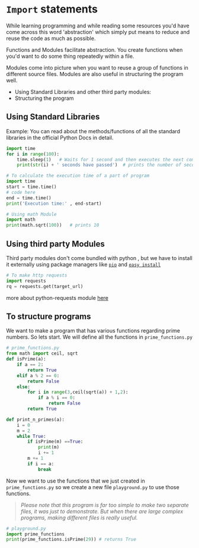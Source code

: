 # `Import` statements
While learning programming and while reading some resources you'd have come across this word 'abstraction' which simply put means to reduce and reuse the code as much as possible.

Functions and Modules facilitate abstraction. You create functions when you'd want to do some thing repeatedly within a file.

Modules come into picture when you want to reuse a group of functions in different source files. Modules are also useful in structuring the program well.

* Using Standard Libraries and other third party modules:
* Structuring the program

## Using Standard Libraries
Example:
You can read about the methods/functions of all the standard libraries in the official Python Docs in detail.

```python
import time
for i in range(100):
    time.sleep(1)   # Waits for 1 second and then executes the next command
    print(str(i) + ' seconds have passed')  # prints the number of seconds passed after the program was started
```

```python
# To calculate the execution time of a part of program
import time
start = time.time()
# code here
end = time.time()
print('Execution time:' , end-start)
```

```python
# Using math Module
import math
print(math.sqrt(100))   # prints 10
```
## Using third party Modules
Third party modules don't come bundled with python , but we have to install it externally using package managers like [`pip`](https://bootstrap.pypa.io/get-pip.py) and [`easy install`](https://bootstrap.pypa.io/ez_setup.py)

```python
# To make http requests
import requests
rq = requests.get(target_url)
```
more about python-requests module [here](http://docs.python-requests.org/en/master/)

## To structure programs

We want to make a program that has various functions regarding prime numbers. So lets start. We will define all the functions in `prime_functions.py`

```python
# prime_functions.py
from math import ceil, sqrt
def isPrime(a):
    if a == 2:
        return True
    elif a % 2 == 0:
        return False
    else:
        for i in range(3,ceil(sqrt(a)) + 1,2):
            if a % i == 0:
                return False
        return True

def print_n_primes(a):
    i = 0
    m = 2
    while True:
        if isPrime(m) ==True:
            print(m)
            i += 1
        m += 1
        if i == a:
            break
```
Now we want to use the functions that we just created in `prime_functions.py` so we create a new file `playground.py` to use those functions.

> *Please note that this program is far too simple to make two separate files, it was just to demonstrate. But when there are large complex programs, making different files is really useful.*

```python
# playground.py
import prime_functions
print(prime_functions.isPrime(29)) # returns True
```
